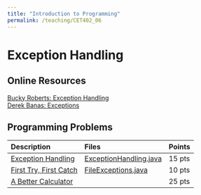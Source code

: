 ```yaml
---
title: "Introduction to Programming"
permalink: /teaching/CET402_06
---
```


# Exception Handling

## Online Resources
[Bucky Roberts: Exception Handling](https://youtu.be/K_-3OLkXkzY)  
[Derek Banas: Exceptions](https://youtu.be/EWj60p8esD0)  

## Programming Problems

| Description                                                            | Files                                                                     | Points |
| :--------------------------------------------------------------------- | :------------------------------------------------------------------------ | :----- |
| [Exception Handling](/files/CET402/pdfs/06_ExceptionHandling.pdf)      | [ExceptionHandling.java](/files/CET402/java_files/ExceptionHandling.java) | 15 pts |
| [First Try, First Catch](/files/CET402/pdfs/06_FirstTryFirstCatch.pdf) | [FileExceptions.java](/files/CET402/java_files/FileExceptions.java)       | 10 pts |
| [A Better Calculator](/files/CET402/pdfs/06_ABetterCalculator.pdf)     |                                                                           | 25 pts |
